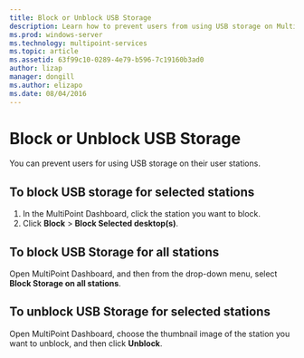 ```yaml
---
title: Block or Unblock USB Storage
description: Learn how to prevent users from using USB storage on MultiPoint stations 
ms.prod: windows-server
ms.technology: multipoint-services
ms.topic: article
ms.assetid: 63f99c10-0289-4e79-b596-7c19160b3ad0
author: lizap
manager: dongill
ms.author: elizapo
ms.date: 08/04/2016
---
```

# Block or Unblock USB Storage
You can prevent users for using USB storage on their user stations.  
  
## To block USB storage for selected stations  
1. In the MultiPoint Dashboard, click the station you want to block.  
2. Click **Block** > **Block Selected desktop(s)**.   
  
## To block USB Storage for all stations  
Open MultiPoint Dashboard, and then from the drop-down menu, select **Block Storage on all stations**.   
  
## To unblock USB Storage for selected stations  
Open MultiPoint Dashboard, choose the thumbnail image of the station you want to unblock, and then click **Unblock**.